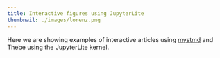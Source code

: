 ```yaml
---
title: Interactive figures using JupyterLite
thumbnail: ./images/lorenz.png
---
```


Here we are showing examples of interactive articles using [mystmd](https://mystmd.org) and Thebe using the JupyterLite kernel.
